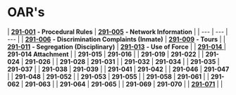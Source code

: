 # OAR's

| [**291-001**](procedural-rules-001.md) **- Procedural Rules** | [**291-005**](network-information-system-access-and-security-005.md) **- Network Information** |
| --- | --- | --- |
| [**291-006**](discrimination-complaints-inmate-006.md) **- Discrimination Complaints \(Inmate\)** | [**291-009**](tours-009.md) **- Tours** |
| [**291-011**](segregation-011.md) **- Segregation \(Disciplinary\)** | [**291-013**](use-of-force-013.md) **- Use of Force** |
| [**291-014** ](arrest-and-transport-014.md) | **291-014 Attachment** |
| **291-015** | **291-016** |
| **291-019** | **291-022** |
| **291-024** | **291-026** |
| **291-028** | **291-031** |
| **291-032** | **291-034** |
| **291-035** | **291-037** |
| **291-038** | **291-039** |
| **291-041** | **291-042** |
| **291-046** | **291-047** |
| **291-048** | **291-052** |
| **291-053** | **291-055** |
| **291-058** | **291-061** |
| **291-062** | **291-063** |
| **291-064** | **291-065** |
| **291-069** | **291-070** |
| [**291-071**](https://github.com/agsang84/SnakePit/tree/8a50e0f070fcdf94c0df052580d74dad0f9f6675/laws-and-rules/oars/0071.md) |  |

